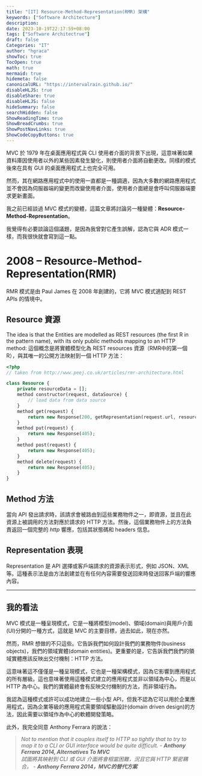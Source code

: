 ```yaml
---
title: "[IT] Resource-Method-Representation(RMR) 架構"
keywords: ["Software Architecture"]
description: 
date: 2023-10-19T22:17:59+08:00
tags: ["Software Architectrue"]
draft: false
Categories: "IT"
author: "hgraca"
showToc: true
TocOpen: true
math: true
mermaid: true
hidemeta: false
canonicalURL: "https://intervalrain.github.io/"
disableHLJS: true
disableShare: true
disableHLJS: false
hideSummary: false
searchHidden: false
ShowReadingTime: true
ShowBreadCrumbs: true
ShowPostNavLinks: true
ShowCodeCopyButtons: true
---
```


MVC 於 1979 年在桌面應用程式與 CLI 使用者介面的背景下出現，這意味著如果資料庫因使用者以外的某些因素發生變化，則使用者介面將自動更改。同樣的模式後來在具有 GUI 的桌面應用程式上也完全可用。

然而，其在網路應用程式中的使用一直都是一種調適，因為大多數的網路應用程式並不會因為伺服器端的變更而改變使用者介面，使用者介面總是會呼叫伺服器端要求更新畫面。

我之前已經談過 MVC 模式的變體，這篇文章將討論另一種變體：**Resource-Method-Representation**。

我覺得有必要談論這個議題，是因為我曾對它產生誤解，認為它與 ADR 模式一樣，而我很快就會寫到這一點。

# 2008 – Resource-Method-Representation(RMR)
RMR 模式是由 Paul James 在 2008 年創建的，它將 MVC 模式適配到 REST APIs 的情境中。

## Resource 資源
The idea is that the Entities are modelled as REST resources (the first R in the pattern name), with its only public methods mapping to an HTTP method:
這個概念是將實體模型化為 REST resources 資源（RMR中的第一個R），與其唯一的公開方法映射到一個 HTTP 方法：
```php
<?php
// taken from http://www.peej.co.uk/articles/rmr-architecture.html

class Resource {
    private resourceData = [];
    method constructor(request, dataSource) {
        // load data from data source
    }
    method get(request) {
        return new Response(200, getRepresentation(request.url, resourceData));
    }
    method put(request) {
        return new Response(405);
    }
    method post(request) {
        return new Response(405);
    }
    method delete(request) {
        return new Response(405);
    }
}
```
## Method 方法
當向 API 發出請求時，該請求會被路由到這些業務物件之一，即資源，並且在此資源上被調用的方法對應於請求的 HTTP 方法。然後，這個業務物件上的方法負責返回一個完整的 *http* 響應，包括其狀態碼和 headers 信息。

## Representation 表現
Representation 是 API 選擇或客戶端請求的資源表示形式，例如 JSON、XML 等。這種表示法是由方法創建並在有任何內容需要發送回來時發送回客戶端的響應內容。

---

## 我的看法
MVC 模式是一種呈現模式，它是一種將模型(model)、領域(domain)與用戶介面(UI)分開的一種方式，這就是 MVC 的主要目標，過去如此，現在亦然。

然而，RMR 想做的不只這些。它告訴我們如何設計我們的業務物件(business objects)，我們的領域實體(domain entities)。更重要的是，它告訴我們我們的領域實體應該反映出交付機制：HTTP 方法。

這意味著這不僅僅是一種呈現模式，它也是一種架構模式，因為它影響到應用程式的所有層級。這也意味著使用這種模式建立的應用程式並非以領域為中心，而是以 HTTP 為中心。我們的實體最終會有反映交付機制的方法，而非領域行為。

我認為這種模式或許可以成功地建立一些小型 API，但我不認為它可以用於企業應用程式，因為企業等級的應用程式需要領域驅動設計(domain driven design)的方法，因此需要以領域作為中心的軟體開發策略。

此外，我完全同意 Anthony Ferrara 的說法：

> *Not to mention that it couples itself to HTTP so tightly that to try to map it to a CLI or GUI interface would be quite difficult.* - ***Anthony Ferrara 2014, Alternatives To MVC***  
> *試圖將其映射到 CLI 或 GUI 介面將會相當困難，況且它與 HTTP 緊密耦合。* - ***Anthony Ferrara 2014，MVC的替代方案***